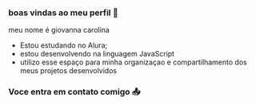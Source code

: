 ### boas vindas ao meu perfil 💝

meu nome é giovanna carolina
  
- Estou estudando no Alura;
- estou desenvolvendo na linguagem JavaScript
- utilizo esse espaço para minha organizaçao e compartilhamento dos meus projetos desenvolvidos

### Voce entra em contato comigo 📤
